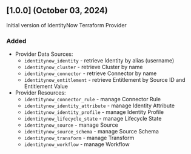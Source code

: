 ## [1.0.0] (October 03, 2024)
Initial version of IdentityNow Terraform Provider


### Added

* Provider Data Sources:
  * `identitynow_identity` - retrieve Identity by alias (username)
  * `identitynow_cluster` - retrieve Cluster by name
  * `identitynow_connector` - retrieve Connector by name
  * `identitynow_entitlement` - retrieve Entitlement by Source ID and Entitlement Value
* Provider Resources:
  * `identitynow_connector_rule` - manage Connector Rule
  * `identitynow_identity_attribute` - manage Identity Attribute
  * `identitynow_identity_profile` - manage Identity Profile
  * `identitynow_lifecycle_state` - manage Lifecycle State
  * `identitynow_source` - manage Source
  * `identitynow_source_schema` - manage Source Schema
  * `identitynow_transform` - manage Transform
  * `identitynow_workflow` - manage Workflow
